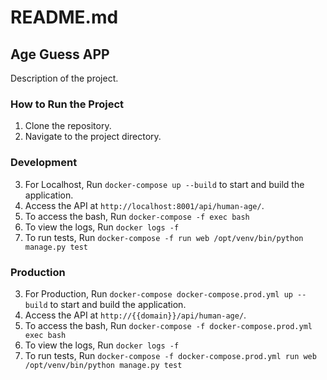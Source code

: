 # README.md

## Age Guess APP

Description of the project.

### How to Run the Project

1. Clone the repository.
2. Navigate to the project directory.

### Development
3. For Localhost, Run `docker-compose up --build` to start and build the application.
4. Access the API at `http://localhost:8001/api/human-age/`.
5. To access the bash, Run `docker-compose -f exec bash`
6. To view the logs, Run `docker logs -f`
7. To run tests, Run `docker-compose -f run web /opt/venv/bin/python manage.py test`

### Production
3. For Production, Run `docker-compose docker-compose.prod.yml up --build` to start and build the application.
4. Access the API at `http://{{domain}}/api/human-age/`.
5. To access the bash, Run `docker-compose -f docker-compose.prod.yml exec bash`
6. To view the logs, Run `docker logs -f`
7. To run tests, Run `docker-compose -f docker-compose.prod.yml run web /opt/venv/bin/python manage.py test`
